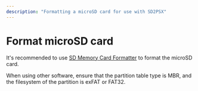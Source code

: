 ```yaml
---
description: "Formatting a microSD card for use with SD2PSX"
---
```


# Format microSD card

It's recommended to use [SD Memory Card Formatter](https://www.sdcard.org/downloads/formatter/) to format the microSD card.

When using other software, ensure that the partition table type is MBR, and the filesystem of the partition is exFAT or FAT32.

